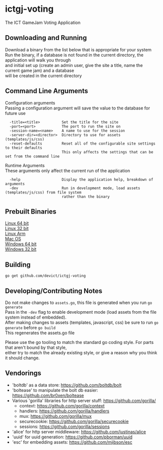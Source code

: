 # ictgj-voting
The ICT GameJam Voting Application

Downloading and Running
----
Download a binary from the list below that is appropriate for your system  
Run the binary, if a database is not found in the current directory, the application will walk you through  
and initial set up (create an admin user, give the site a title, name the current game jam) and a database  
will be created in the current directory  


Command Line Arguments
----

Configuration arguments  
Passing a configuration argument will save the value to the database for future use  
```none
  -title=<title>          Set the title for the site  
  -port=<port>            The port to run the site on  
  -session-name=<name>    A name to use for the session  
  -server-dir=<director>  Directory to use for assets (templates/js/css)  
  -reset-defaults         Reset all of the configurable site settings to their defaults  
                          This only affects the settings that can be set from the command line  
```

Runtime Arguments  
These arguments only affect the current run of the application  
```none
  -help                   Display the application help, breakdown of arguments  
  -dev                    Run in development mode, load assets (templates/js/css) from file system  
                          rather than the binary  
```

Prebuilt Binaries
----
[Linux 64 bit](https://br0xen.com/dowload/ictgj-voting/gjvote.linux64 "Linux 64 bit build")  
[Linux 32 bit](https://br0xen.com/download/ictgj-voting/gjvote.linux386 "Linux 32 bit build")  
[Linux Arm](https://br0xen.com/download/ictgj-voting/gjvote.linuxarm "Linux Arm build")  
[Mac OS](https://br0xen.com/download/ictgj-voting/gjvote.darwin64 "Mac OS build")  
[Windows 64 bit](https://br0xen.com/download/ictgj-voting/gjvote.win64 "Windows 64 bit build")  
[Windows 32 bit](https://br0xen.com/download/ictgj-voting/gjvote.win386 "Windows 32 bit build")  


Building
----
```none
go get github.com/devict/ictgj-voting
```


Developing/Contributing Notes
----
Do not make changes to `assets.go`, this file is generated when you run `go generate`  
Pass in the `-dev` flag to enable development mode (load assets from the file system instead of embedded).  
After making changes to assets (templates, javascript, css) be sure to run `go generate` before `go build`  
This regenerates the assets.go file  

Please use the go tooling to match the standard go coding style. For parts that aren't bound by that style,  
either try to match the already existing style, or give a reason why you think it should change.  


Vendorings
----
* 'boltdb' as a data store: https://github.com/boltdb/bolt
* 'boltease' to manipulate the bolt db easier: https://github.com/br0xen/boltease
* Various 'gorilla' libraries for http server stuff: https://github.com/gorilla/
  * context: https://github.com/gorilla/context
  * handlers: https://github.com/gorilla/handlers
  * mux: https://github.com/gorilla/mux
  * securecookie: https://github.com/gorilla/securecookie
  * sessions: https://github.com/gorilla/sessions
* 'alice' for http server middleware: https://github.com/justinas/alice
* 'uuid' for uuid generation:  https://github.com/pborman/uuid
* 'esc' for embedding assets: https://github.com/mjibson/esc


